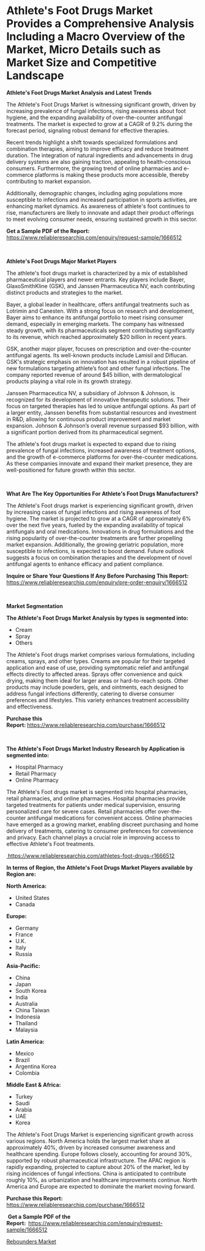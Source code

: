 <p><h1>Athlete's Foot Drugs Market Provides a Comprehensive Analysis Including a Macro Overview of the Market, Micro Details such as Market Size and Competitive Landscape</h1></p><p><strong>Athlete's Foot Drugs Market Analysis and Latest Trends</strong></p>
<p><p>The Athlete's Foot Drugs Market is witnessing significant growth, driven by increasing prevalence of fungal infections, rising awareness about foot hygiene, and the expanding availability of over-the-counter antifungal treatments. The market is expected to grow at a CAGR of 9.2% during the forecast period, signaling robust demand for effective therapies.</p><p>Recent trends highlight a shift towards specialized formulations and combination therapies, aiming to improve efficacy and reduce treatment duration. The integration of natural ingredients and advancements in drug delivery systems are also gaining traction, appealing to health-conscious consumers. Furthermore, the growing trend of online pharmacies and e-commerce platforms is making these products more accessible, thereby contributing to market expansion.</p><p>Additionally, demographic changes, including aging populations more susceptible to infections and increased participation in sports activities, are enhancing market dynamics. As awareness of athlete's foot continues to rise, manufacturers are likely to innovate and adapt their product offerings to meet evolving consumer needs, ensuring sustained growth in this sector.</p></p>
<p><strong>Get a Sample PDF of the Report:&nbsp;</strong> <a href="https://www.reliableresearchiq.com/enquiry/request-sample/1666512?utm_campaign=2716&utm_medium=2&utm_source=Github&utm_content=ia&utm_term=06032025&utm_id=athletes-foot-drugs">https://www.reliableresearchiq.com/enquiry/request-sample/1666512</a></p>
<p>&nbsp;</p>
<p><strong>Athlete's Foot Drugs Major Market Players</strong></p>
<p><p>The athlete's foot drugs market is characterized by a mix of established pharmaceutical players and newer entrants. Key players include Bayer, GlaxoSmithKline (GSK), and Janssen Pharmaceutica NV, each contributing distinct products and strategies to the market.</p><p>Bayer, a global leader in healthcare, offers antifungal treatments such as Lotrimin and Canesten. With a strong focus on research and development, Bayer aims to enhance its antifungal portfolio to meet rising consumer demand, especially in emerging markets. The company has witnessed steady growth, with its pharmaceuticals segment contributing significantly to its revenue, which reached approximately $20 billion in recent years.</p><p>GSK, another major player, focuses on prescription and over-the-counter antifungal agents. Its well-known products include Lamisil and Diflucan. GSK's strategic emphasis on innovation has resulted in a robust pipeline of new formulations targeting athlete’s foot and other fungal infections. The company reported revenue of around $45 billion, with dermatological products playing a vital role in its growth strategy.</p><p>Janssen Pharmaceutica NV, a subsidiary of Johnson & Johnson, is recognized for its development of innovative therapeutic solutions. Their focus on targeted therapies has led to unique antifungal options. As part of a larger entity, Janssen benefits from substantial resources and investment in R&D, allowing for continuous product improvement and market expansion. Johnson & Johnson’s overall revenue surpassed $93 billion, with a significant portion derived from its pharmaceutical segment.</p><p>The athlete's foot drugs market is expected to expand due to rising prevalence of fungal infections, increased awareness of treatment options, and the growth of e-commerce platforms for over-the-counter medications. As these companies innovate and expand their market presence, they are well-positioned for future growth within this sector.</p></p>
<p>&nbsp;</p>
<p><strong>What Are The Key Opportunities For Athlete's Foot Drugs Manufacturers?</strong></p>
<p><p>The Athlete's Foot drugs market is experiencing significant growth, driven by increasing cases of fungal infections and rising awareness of foot hygiene. The market is projected to grow at a CAGR of approximately 6% over the next five years, fueled by the expanding availability of topical antifungals and oral medications. Innovations in drug formulations and the rising popularity of over-the-counter treatments are further propelling market expansion. Additionally, the growing geriatric population, more susceptible to infections, is expected to boost demand. Future outlook suggests a focus on combination therapies and the development of novel antifungal agents to enhance efficacy and patient compliance.</p></p>
<p><strong>Inquire or Share Your Questions If Any Before Purchasing This Report:</strong> <a href="https://www.reliableresearchiq.com/enquiry/pre-order-enquiry/1666512?utm_campaign=2716&utm_medium=2&utm_source=Github&utm_content=ia&utm_term=06032025&utm_id=athletes-foot-drugs">https://www.reliableresearchiq.com/enquiry/pre-order-enquiry/1666512</a></p>
<p>&nbsp;</p>
<p><strong>Market Segmentation</strong></p>
<p><strong>The Athlete's Foot Drugs Market Analysis by types is segmented into:</strong></p>
<p><ul><li>Cream</li><li>Spray</li><li>Others</li></ul></p>
<p><p>The Athlete's Foot drugs market comprises various formulations, including creams, sprays, and other types. Creams are popular for their targeted application and ease of use, providing symptomatic relief and antifungal effects directly to affected areas. Sprays offer convenience and quick drying, making them ideal for larger areas or hard-to-reach spots. Other products may include powders, gels, and ointments, each designed to address fungal infections differently, catering to diverse consumer preferences and lifestyles. This variety enhances treatment accessibility and effectiveness.</p></p>
<p><strong>Purchase this Report:&nbsp;</strong><a href="https://www.reliableresearchiq.com/purchase/1666512?utm_campaign=2716&utm_medium=2&utm_source=Github&utm_content=ia&utm_term=06032025&utm_id=athletes-foot-drugs">https://www.reliableresearchiq.com/purchase/1666512</a></p>
<p>&nbsp;</p>
<p><strong>The Athlete's Foot Drugs Market Industry Research by Application is segmented into:</strong></p>
<p><ul><li>Hospital Pharmacy</li><li>Retail Pharmacy</li><li>Online Pharmacy</li></ul></p>
<p><p>The Athlete's Foot drugs market is segmented into hospital pharmacies, retail pharmacies, and online pharmacies. Hospital pharmacies provide targeted treatments for patients under medical supervision, ensuring personalized care for severe cases. Retail pharmacies offer over-the-counter antifungal medications for convenient access. Online pharmacies have emerged as a growing market, enabling discreet purchasing and home delivery of treatments, catering to consumer preferences for convenience and privacy. Each channel plays a crucial role in improving access to effective Athlete's Foot treatments.</p></p>
<p><a href="https://www.reliableresearchiq.com/athletes-foot-drugs-r1666512?utm_campaign=2716&utm_medium=2&utm_source=Github&utm_content=ia&utm_term=06032025&utm_id=athletes-foot-drugs">&nbsp;https://www.reliableresearchiq.com/athletes-foot-drugs-r1666512</a></p>
<p><strong>In terms of Region, the Athlete's Foot Drugs Market Players available by Region are:</strong></p>
<p>
    <p> <strong> North America: </strong>
        <ul>
            <li>United States</li>
            <li>Canada</li>
        </ul>
        </p> 
    <p> <strong> Europe: </strong>
        <ul>
            <li>Germany</li>
            <li>France</li>
            <li>U.K.</li>
            <li>Italy</li>
            <li>Russia</li>
        </ul>
        </p> 
    <p> <strong> Asia-Pacific: </strong>
        <ul>
            <li>China</li>
            <li>Japan</li>
            <li>South Korea</li>
            <li>India</li>
            <li>Australia</li>
            <li>China Taiwan</li>
            <li>Indonesia</li>
            <li>Thailand</li>
            <li>Malaysia</li>
        </ul>
        </p> 
    <p> <strong> Latin America: </strong>
        <ul>
            <li>Mexico</li>
            <li>Brazil</li>
            <li>Argentina Korea</li>
            <li>Colombia</li>
        </ul>
        </p> 
    <p> <strong> Middle East & Africa: </strong>
        <ul>
            <li>Turkey</li>
            <li>Saudi</li>
            <li>Arabia</li>
            <li>UAE</li>
            <li>Korea</li>
        </ul>
    </p>
    </p>
<p><p>The Athlete's Foot Drugs Market is experiencing significant growth across various regions. North America holds the largest market share at approximately 40%, driven by increased consumer awareness and healthcare spending. Europe follows closely, accounting for around 30%, supported by robust pharmaceutical infrastructure. The APAC region is rapidly expanding, projected to capture about 20% of the market, led by rising incidences of fungal infections. China is anticipated to contribute roughly 10%, as urbanization and healthcare improvements continue. North America and Europe are expected to dominate the market moving forward.</p></p>
<p><strong>Purchase this Report: </strong><a href="https://www.reliableresearchiq.com/purchase/1666512?utm_campaign=2716&utm_medium=2&utm_source=Github&utm_content=ia&utm_term=06032025&utm_id=athletes-foot-drugs">https://www.reliableresearchiq.com/purchase/1666512</a></p>
<p>&nbsp;<strong>Get a Sample PDF of the Report:&nbsp;&nbsp;</strong><a href="https://www.reliableresearchiq.com/enquiry/request-sample/1666512?utm_campaign=2716&utm_medium=2&utm_source=Github&utm_content=ia&utm_term=06032025&utm_id=athletes-foot-drugs">https://www.reliableresearchiq.com/enquiry/request-sample/1666512</a></p>
<p><strong></strong></p>
<p><p><a href="https://github.com/ParvinKhatun77/Market-Research-Report-List-1/blob/main/rebounders-market.md?utm_campaign=2716&utm_medium=2&utm_source=Github&utm_content=ia&utm_term=06032025&utm_id=athletes-foot-drugs">Rebounders Market</a></p></p>